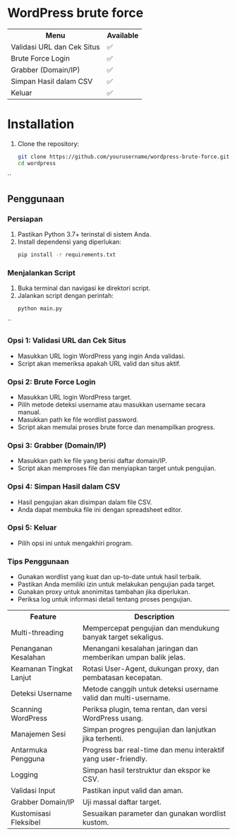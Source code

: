 # WordPress brute force

<table>
  <tr>
    <th>Menu</th>
    <th>Available</th>
  </tr>
  <tr>
    <td>Validasi URL dan Cek Situs</td>
    <td>✅</td>
  </tr>
  <tr>
    <td>Brute Force Login</td>
    <td>✅</td>
  </tr>
  <tr>
    <td>Grabber (Domain/IP)</td>
    <td>✅</td>
  </tr>
  <tr>
    <td>Simpan Hasil dalam CSV</td>
    <td>✅</td>
  </tr>
  <tr>
    <td>Keluar</td>
    <td>✅</td>
  </tr>
</table>

# **Installation**
1. Clone the repository:
   ```bash
   git clone https://github.com/yourusername/wordpress-brute-force.git
   cd wordpress
``
## Penggunaan

### Persiapan

1. Pastikan Python 3.7+ terinstal di sistem Anda.
2. Install dependensi yang diperlukan:
   ```bash
   pip install -r requirements.txt
   ```

### Menjalankan Script

1. Buka terminal dan navigasi ke direktori script.
2. Jalankan script dengan perintah:
   ```bash
   python main.py
  ``
### Opsi 1: Validasi URL dan Cek Situs

- Masukkan URL login WordPress yang ingin Anda validasi.
- Script akan memeriksa apakah URL valid dan situs aktif.

### Opsi 2: Brute Force Login

- Masukkan URL login WordPress target.
- Pilih metode deteksi username atau masukkan username secara manual.
- Masukkan path ke file wordlist password.
- Script akan memulai proses brute force dan menampilkan progress.

### Opsi 3: Grabber (Domain/IP)

- Masukkan path ke file yang berisi daftar domain/IP.
- Script akan memproses file dan menyiapkan target untuk pengujian.

### Opsi 4: Simpan Hasil dalam CSV

- Hasil pengujian akan disimpan dalam file CSV.
- Anda dapat membuka file ini dengan spreadsheet editor.

### Opsi 5: Keluar

- Pilih opsi ini untuk mengakhiri program.

### Tips Penggunaan

- Gunakan wordlist yang kuat dan up-to-date untuk hasil terbaik.
- Pastikan Anda memiliki izin untuk melakukan pengujian pada target.
- Gunakan proxy untuk anonimitas tambahan jika diperlukan.
- Periksa log untuk informasi detail tentang proses pengujian.

<table>
  <tr>
    <th>Feature</th>
    <th>Description</th>
  </tr>
  <tr>
    <td>Multi-threading</td>
    <td>Mempercepat pengujian dan mendukung banyak target sekaligus.</td>
  </tr>
  <tr>
    <td>Penanganan Kesalahan</td>
    <td>Menangani kesalahan jaringan dan memberikan umpan balik jelas.</td>
  </tr>
  <tr>
    <td>Keamanan Tingkat Lanjut</td>
    <td>Rotasi User-Agent, dukungan proxy, dan pembatasan kecepatan.</td>
  </tr>
  <tr>
    <td>Deteksi Username</td>
    <td>Metode canggih untuk deteksi username valid dan multi-username.</td>
  </tr>
  <tr>
    <td>Scanning WordPress</td>
    <td>Periksa plugin, tema rentan, dan versi WordPress usang.</td>
  </tr>
  <tr>
    <td>Manajemen Sesi</td>
    <td>Simpan progres pengujian dan lanjutkan jika terhenti.</td>
  </tr>
  <tr>
    <td>Antarmuka Pengguna</td>
    <td>Progress bar real-time dan menu interaktif yang user-friendly.</td>
  </tr>
  <tr>
    <td>Logging</td>
    <td>Simpan hasil terstruktur dan ekspor ke CSV.</td>
  </tr>
  <tr>
    <td>Validasi Input</td>
    <td>Pastikan input valid dan aman.</td>
  </tr>
  <tr>
    <td>Grabber Domain/IP</td>
    <td>Uji massal daftar target.</td>
  </tr>
  <tr>
    <td>Kustomisasi Fleksibel</td>
    <td>Sesuaikan parameter dan gunakan wordlist kustom.</td>
  </tr>
</table>
